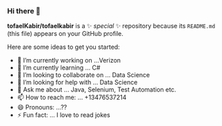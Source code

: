 ### Hi there 👋


**tofaelKabir/tofaelkabir** is a ✨ _special_ ✨ repository because its `README.md` (this file) appears on your GitHub profile.

Here are some ideas to get you started:

- 🔭 I’m currently working on ...Verizon
- 🌱 I’m currently learning ... C#
- 👯 I’m looking to collaborate on ... Data Science
- 🤔 I’m looking for help with ... Data Science
- 💬 Ask me about ... Java, Selenium, Test Automation etc.
- 📫 How to reach me: ... +13476537214
- 😄 Pronouns: ...??
- ⚡ Fun fact: ... I love to read jokes
